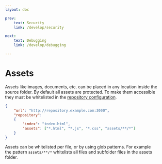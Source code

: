 ```yaml
---
layout: doc

prev:
    text: Security
    link: /develop/security

next:
    text: Debugging
    link: /develop/debugging

---
```


# Assets

Assets like images, documents, etc. can be placed in any location inside the source folder. By default all assets are protected. To make them accessible they must be whitelisted in the [repository configuration](../fundamentals/runtime-services.md#configuration-properties).

```json
{
    "url": "http://repository.example.com:3000",
    "repository":
    {
        "index": "index.html",
        "assets": ["*.html", "*.js", "*.css", "assets/**/*"]
    }
}
```

Assets can be whitelisted per file, or by using glob patterns. For example the pattern `assets/**/*` whitelists all files and subfolder files in the assets folder.
